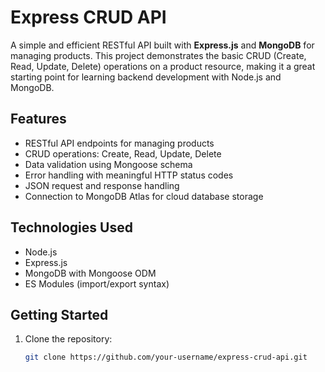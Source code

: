 # Express CRUD API

A simple and efficient RESTful API built with **Express.js** and **MongoDB** for managing products. This project demonstrates the basic CRUD (Create, Read, Update, Delete) operations on a product resource, making it a great starting point for learning backend development with Node.js and MongoDB.

## Features

- RESTful API endpoints for managing products
- CRUD operations: Create, Read, Update, Delete
- Data validation using Mongoose schema
- Error handling with meaningful HTTP status codes
- JSON request and response handling
- Connection to MongoDB Atlas for cloud database storage

## Technologies Used

- Node.js
- Express.js
- MongoDB with Mongoose ODM
- ES Modules (import/export syntax)

## Getting Started

1. Clone the repository:
   ```bash
   git clone https://github.com/your-username/express-crud-api.git
